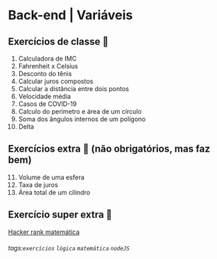 # Back-end | Variáveis

## Exercícios de classe 🏫

01. Calculadora de IMC
02. Fahrenheit x Celsius
03. Desconto do tênis
04. Calcular juros compostos
05. Calcular a distância entre dois pontos
06. Velocidade média
07. Casos de COVID-19
08. Calculo do perímetro e área de um círculo
09. Soma dos ângulos internos de um polígono
10. Delta

## Exercícios extra 🌟 (não obrigatórios, mas faz bem)

11. Volume de uma esfera
12. Taxa de juros
13. Área total de um cilindro

## Exercício super extra 🌠
[Hacker rank matemática](https://www.hackerrank.com/domains/mathematics?filters%5Bdifficulty%5D%5B%5D=easy&filters%5Bdifficulty%5D%5B%5D=medium)

###### tags:`exercícios` `lógica` `matemática` `nodeJS`